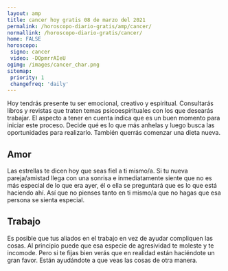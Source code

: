 ```yaml
---
layout: amp
title: cancer hoy gratis 08 de marzo del 2021 
permalink: /horoscopo-diario-gratis/amp/cancer/
normallink: /horoscopo-diario-gratis/cancer/
home: FALSE
horoscopo:
 signo: cancer
 video: -DQpmrrAIeU
ogimg: /images/cancer_char.png
sitemap:
 priority: 1
 changefreq: 'daily'
---
```



Hoy tendrás presente tu ser emocional, creativo y espiritual. Consultarás libros y revistas que traten temas psicoespirituales con los que desearás trabajar. El aspecto a tener en cuenta indica que es un buen momento para iniciar este proceso. Decide qué es lo que más anhelas y luego busca las oportunidades para realizarlo. También querrás comenzar una dieta nueva.

## Amor

Las estrellas te dicen hoy que seas fiel a ti mismo/a. Si tu nueva pareja/amistad llega con una sonrisa e inmediatamente siente que no es más especial de lo que era ayer, él o ella se preguntará que es lo que está haciendo ahí. Así que no pienses tanto en ti mismo/a que no hagas que esa persona se sienta especial.

## Trabajo

Es posible que tus aliados en el trabajo en vez de ayudar compliquen las cosas. Al principio puede que esa especie de agresividad te moleste y te incomode. Pero si te fijas bien verás que en realidad están haciéndote un gran favor. Están ayudándote a que veas las cosas de otra manera.